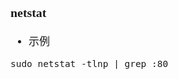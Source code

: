 <span  style="font-family: Simsun,serif; font-size: 17px; ">

### netstat

- 示例
~~~
sudo netstat -tlnp | grep :80
~~~

</span>